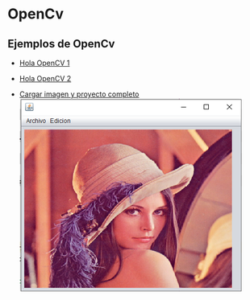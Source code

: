 # OpenCv
## Ejemplos de OpenCv

* [Hola OpenCV 1](./files/Opencv_1.java)
* [Hola OpenCV 2](./files/Opencv_2.java)

* [Cargar imagen y proyecto completo](./files/OpenCV.zip)
![alt text](./files/opencv3.PNG)
